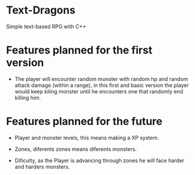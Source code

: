 # Text-Dragons
Simple text-based RPG with C++

<h1> Features planned for the first version </h1>

* The player will encounter random monster with random hp and random attack damage (within a range), in this first and basic version the player would keep kiling monster until he encounters one that randomly end killing him.

<h1> Features planned for the future </h1>

* Player and monster levels, this means making a XP system.

* Zones, diferents zones means diferents monsters.

* Dificulty, as the Player is advancing through zones he will face harder and harders monsters.
